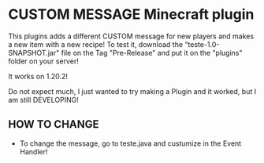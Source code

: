   # CUSTOM MESSAGE Minecraft plugin 
This plugins adds a different CUSTOM message for new players and makes a new item with a new recipe! To test it,
download the "teste-1.0-SNAPSHOT.jar" file on the Tag "Pre-Release" and put it on the "plugins" folder on your server!

It works on 1.20.2!

Do not expect much, I just wanted to try making a Plugin and it worked, but I am still DEVELOPING!


<h2>HOW TO CHANGE</h2>

- To change the message, go to teste.java and custumize in the Event Handler!

